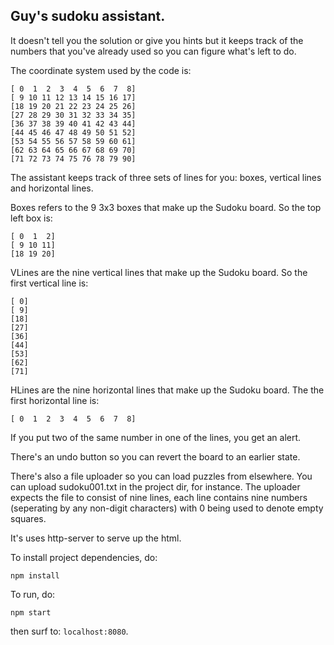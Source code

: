 ## Guy's sudoku assistant.

It doesn't tell you the solution or give you hints
but it keeps track of the numbers that you've already
used so you can figure what's left to do.

The coordinate system used by the code is:

```
[ 0  1  2  3  4  5  6  7  8]
[ 9 10 11 12 13 14 15 16 17]
[18 19 20 21 22 23 24 25 26]
[27 28 29 30 31 32 33 34 35]
[36 37 38 39 40 41 42 43 44]
[44 45 46 47 48 49 50 51 52]
[53 54 55 56 57 58 59 60 61]
[62 63 64 65 66 67 68 69 70]
[71 72 73 74 75 76 78 79 90]
```

The assistant keeps track of three sets of lines for you:
boxes, vertical lines and horizontal lines.

Boxes refers to the 9 3x3 boxes that make up the Sudoku board.
So the top left box is:

```
[ 0  1  2]
[ 9 10 11]
[18 19 20]
```

VLines are the nine vertical lines that make up the Sudoku board.
So the first vertical line is:

```
[ 0]
[ 9]
[18]
[27]
[36]
[44]
[53]
[62]
[71]
```

HLines are the nine horizontal lines that make up the Sudoku board.
The the first horizontal line is:

```
[ 0  1  2  3  4  5  6  7  8]
```

If you put two of the same number in one of the lines, you get an alert.

There's an undo button so you can revert the board to an earlier state.

There's also a file uploader so you can load puzzles from elsewhere.
You can upload sudoku001.txt in the project dir, for instance.
The uploader expects the file to consist of nine lines, each line contains
nine numbers (seperating by any non-digit characters)
with 0 being used to denote empty squares.

It's uses http-server to serve up the html.

To install project dependencies, do:

```
npm install
```

To run, do:

```
npm start
```

then surf to: `localhost:8080`.
